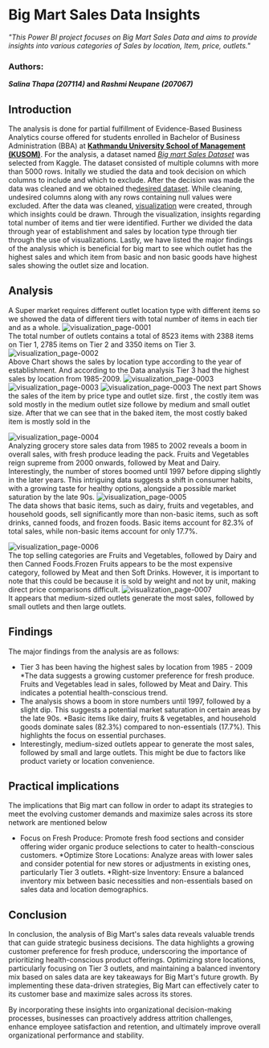# Big Mart Sales Data Insights
*"This Power BI project focuses on Big Mart Sales Data  and aims to provide insights into various categories of Sales by location, Item, price, outlets."*  

### **Authors:**
***Salina Thapa (207114)* and *Rashmi Neupane (207067)***

## Introduction  
The analysis is done for partial fulfillment of Evidence-Based Business Analytics course offered for students enrolled in Bachelor of Business Administration (BBA) at [**Kathmandu University School of Management (KUSOM)**](https://som.ku.edu.np/). For the analysis, a dataset named [*Big mart Sales Dataset*](https://www.kaggle.com/datasets/mragpavank/big-mart-sales-dataset) was selected from Kaggle. The dataset consisted of multiple columns with more than 5000 rows. Initally we studied the data and took decision on which columns to include and which to exclude. After the decision was made the data was cleaned and we obtained the[desired dataset](https://github.com/RashmiNeupane5/PairProject/blob/main/train.csv). While cleaning, undesired columns along with any rows containing null values were excluded.  After the data was cleaned, [visualization](https://github.com/RashmiNeupane5/PairProject/blob/main/big-mart-visualization.pbix  ) were created, through which insights could be drawn. Through the visualization, insights  regarding total number of items and tier were identified. Further we divided the data through year of establishment and sales by location type through tier through the use of visualizations. Lastly, we have listed the major findings of the analysis which is beneficial for big mart to see which outlet has the highest sales and which item from basic and non basic goods have highest sales showing the outlet size and location.

## Analysis  
A Super market requires different outlet location type with different items so we showed the data of different tiers with total number of items in each tier and as a whole. ![visualization_page-0001](https://github.com/RashmiNeupane5/PairProject/assets/159395813/47b2427e-83fe-43c7-b3d4-e22eefa37436  )    
The total number of outlets contains a total of  8523 items with 2388 items on Tier 1, 2785 items on Tier 2 and 3350 items on Tier 3. 
![visualization_page-0002](https://github.com/RashmiNeupane5/PairProject/assets/159395813/eb7dd223-3cd9-4259-81f5-e13ed32cedbc   )  
Above Chart shows the sales by location type according to the year of establishment. And according to the Data analysis Tier 3 had the highest sales by location from 1985-2009.
![visualization_page-0003](https://github.com/RashmiNeupane5/PairProject/assets/159395813/8a7d7b7a-1e24-4636-a4bf-71c8daa8373f ) ![visualization_page-0003](https://github.com/RashmiNeupane5/PairProject/assets/159395813/bc0040f1-6748-4e54-80f0-984f58060ae3) ![visualization_page-0003](https://github.com/RashmiNeupane5/PairProject/assets/159395813/af9e2055-5b5d-4b5f-a3e3-69fc883fd8a6)
The next part Shows the sales of the item by price type and outlet size. first , the costly item was sold mostly in the medium outlet size followe by medium and small outlet size. After that we can see that in the baked item, the most costly baked item is mostly sold in the 

![visualization_page-0004](https://github.com/RashmiNeupane5/PairProject/assets/159395813/75173af6-94d9-4f7c-897f-0af3ffa02e03)  
Analyzing grocery store sales data from 1985 to 2002 reveals a boom in overall sales, with fresh produce leading the pack. Fruits and Vegetables reign supreme from 2000 onwards, followed by Meat and Dairy. Interestingly, the number of stores boomed until 1997 before dipping slightly in the later years. This intriguing data suggests a shift in consumer habits, with a growing taste for healthy options, alongside a possible market saturation by the late 90s.
![visualization_page-0005](https://github.com/koirala99/Pair-Project/assets/38663887/b3c109a2-2a6a-4534-b419-af249e549254
)   
The data shows that basic items, such as dairy, fruits and vegetables, and household goods, sell significantly more than non-basic items, such as soft drinks, canned foods, and frozen foods. Basic items account for 82.3% of total sales, while non-basic items account for only 17.7%.  

![visualization_page-0006](https://github.com/RashmiNeupane5/PairProject/assets/159395813/d1de9dcf-7591-4e47-a245-d702d1a6f01d )  
The top selling categories are Fruits and Vegetables, followed by Dairy and then Canned Foods.Frozen Fruits appears to be the most expensive category, followed by Meat and then Soft Drinks. However, it is important to note that this could be because it is sold by weight and not by unit, making direct price comparisons difficult.
![visualization_page-0007](https://github.com/RashmiNeupane5/PairProject/assets/159395813/d432f44e-8cde-4a0a-82de-7d61c9f67c1c )   
It appears that medium-sized outlets generate the most sales, followed by small outlets and then large outlets.  

## Findings  
The major findings from the analysis are as follows:
* Tier 3 has been having the highest sales by location from 1985 - 2009
*The data suggests a growing customer preference for fresh produce. Fruits and Vegetables lead in sales, followed by Meat and Dairy. This indicates a potential health-conscious trend.
* The analysis shows a boom in store numbers until 1997, followed by a slight dip. This suggests a potential market saturation in certain areas by the late 90s. 
*Basic items like dairy, fruits & vegetables, and household goods dominate sales (82.3%) compared to non-essentials (17.7%). This highlights the focus on essential purchases.
* Interestingly, medium-sized outlets appear to generate the most sales, followed by small and large outlets. This might be due to factors like product variety or location convenience. 

## Practical implications
The implications that Big mart can follow in order to adapt its strategies to meet the evolving customer demands and maximize sales across its store network are mentioned below
* Focus on Fresh Produce: Promote fresh food sections and consider offering wider organic produce selections to cater to health-conscious customers.
*Optimize Store Locations: Analyze areas with lower sales and consider potential for new stores or adjustments in existing ones, particularly Tier 3 outlets.
*Right-size Inventory: Ensure a balanced inventory mix between basic necessities and non-essentials based on sales data and location demographics.


## Conclusion  
In conclusion, the analysis of Big Mart's sales data reveals valuable trends that can guide strategic business decisions. The data highlights a growing customer preference for fresh produce, underscoring the importance of prioritizing health-conscious product offerings.  Optimizing store locations, particularly focusing on Tier 3 outlets, and maintaining a balanced inventory mix based on sales data are key takeaways for Big Mart's future growth.  By implementing these data-driven strategies, Big Mart can effectively cater to its customer base and maximize sales across its stores.

By incorporating these insights into organizational decision-making processes, businesses can proactively address attrition challenges, enhance employee satisfaction and retention, and ultimately improve overall organizational performance and stability. 


